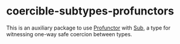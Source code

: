 # coercible-subtypes-profunctors

This is an auxiliary package to use [Profunctor](https://hackage.haskell.org/package/profunctors) with [Sub](https://hackage.haskell.org/package/coercible-subtypes),
a type for witnessing one-way safe coercion between types.

